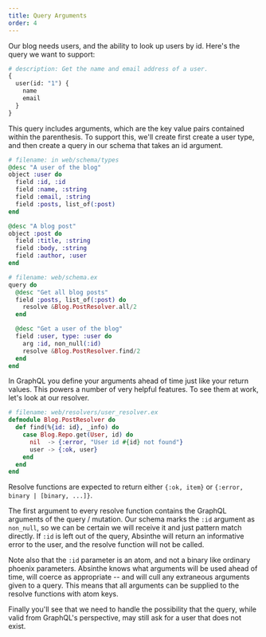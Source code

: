 ```yaml
---
title: Query Arguments
order: 4
---
```


Our blog needs users, and the ability to look up users by id. Here's
the query we want to support:

```graphql
# description: Get the name and email address of a user.
{
  user(id: "1") {
    name
    email
  }
}
```

This query includes arguments, which are the key value pairs contained
within the parenthesis. To support this, we'll create first create a
user type, and then create a query in our schema that takes an id
argument.


```elixir
# filename: in web/schema/types
@desc "A user of the blog"
object :user do
  field :id, :id
  field :name, :string
  field :email, :string
  field :posts, list_of(:post)
end

@desc "A blog post"
object :post do
  field :title, :string
  field :body, :string
  field :author, :user
end
```

```elixir
# filename: web/schema.ex
query do
  @desc "Get all blog posts"
  field :posts, list_of(:post) do
    resolve &Blog.PostResolver.all/2
  end

  @desc "Get a user of the blog"
  field :user, type: :user do
    arg :id, non_null(:id)
    resolve &Blog.PostResolver.find/2
  end
end
```

In GraphQL you define your arguments ahead of time just like your
return values. This powers a number of very helpful features. To see
them at work, let's look at our resolver.

```elixir
# filename: web/resolvers/user_resolver.ex
defmodule Blog.PostResolver do
  def find(%{id: id}, _info) do
    case Blog.Repo.get(User, id) do
      nil  -> {:error, "User id #{id} not found"}
      user -> {:ok, user}
    end
  end
end
```

Resolve functions are expected to return either `{:ok, item}` or
`{:error, binary | [binary, ...]}`.

The first argument to every resolve function contains the GraphQL
arguments of the query / mutation. Our schema marks the `:id` argument as
`non_null`, so we can be certain we will receive it and just pattern
match directly. If `:id` is left out of the query, Absinthe will
return an informative error to the user, and the resolve function will
not be called.

Note also that the `:id` parameter is an atom, and not a binary like
ordinary phoenix parameters. Absinthe knows what arguments will be
used ahead of time, will coerce as appropriate -- and will cull any extraneous
arguments given to a query. This means that all arguments can be supplied to the
resolve functions with atom keys.

Finally you'll see that we need to handle the possibility that the
query, while valid from GraphQL's perspective, may still ask for a
user that does not exist.
